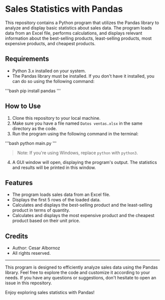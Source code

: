 # Sales Statistics with Pandas

This repository contains a Python program that utilizes the Pandas library to analyze and display basic statistics about sales data. The program loads data from an Excel file, performs calculations, and displays relevant information about the best-selling products, least-selling products, most expensive products, and cheapest products.

## Requirements

- Python 3.x installed on your system.
- The Pandas library must be installed. If you don't have it installed, you can do so using the following command:

'''bash
pip install pandas
'''

## How to Use

1. Clone this repository to your local machine.
2. Make sure you have a file named `Datos ventas.xlsx` in the same directory as the code.
3. Run the program using the following command in the terminal:

'''bash
python main.py
'''

> Note: If you're using Windows, replace `python` with `python3`.

4. A GUI window will open, displaying the program's output. The statistics and results will be printed in this window.

## Features

- The program loads sales data from an Excel file.
- Displays the first 5 rows of the loaded data.
- Calculates and displays the best-selling product and the least-selling product in terms of quantity.
- Calculates and displays the most expensive product and the cheapest product based on their unit price.

## Credits

- Author: Cesar Albornoz
- All rights reserved.

---

This program is designed to efficiently analyze sales data using the Pandas library. Feel free to explore the code and customize it according to your needs. If you have any questions or suggestions, don't hesitate to open an issue in this repository.

Enjoy exploring sales statistics with Pandas!
